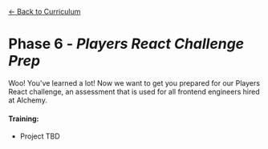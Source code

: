 [← Back to Curriculum](./)

# Phase 6 - *Players React Challenge Prep*

Woo! You've learned a lot! Now we want to get you prepared for our Players React challenge, an assessment that is used for all frontend engineers hired at Alchemy.

#### **Training:**
* Project TBD
